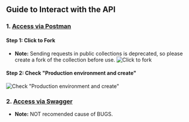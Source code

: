 ## Guide to Interact with the API

### 1. [Access via Postman](https://www.postman.com/dark-satellite-359367/public/collection/63zizoh/companyemployees-asp-net-core-web-api?action=share&creator=29783571&active-environment=29783571-3a88ec5a-e671-43b8-9089-4631e9a0c3e6)

#### Step 1: Click to Fork
- **Note:** Sending requests in public collections is deprecated, so please create a fork of the collection before use.
![Click to fork](https://github.com/user-attachments/assets/5f05db84-a4c8-484d-80c3-667d20451479)

#### Step 2: Check "Production environment and create"
![Check "Production environment and create"](https://github.com/user-attachments/assets/50a24755-2b5d-4247-ba75-dad22ffe9636)

### 2. [Access via Swagger](https://alfa-mi.ru/swagger/index.html)
- **Note:** NOT recomended cause of BUGS.
